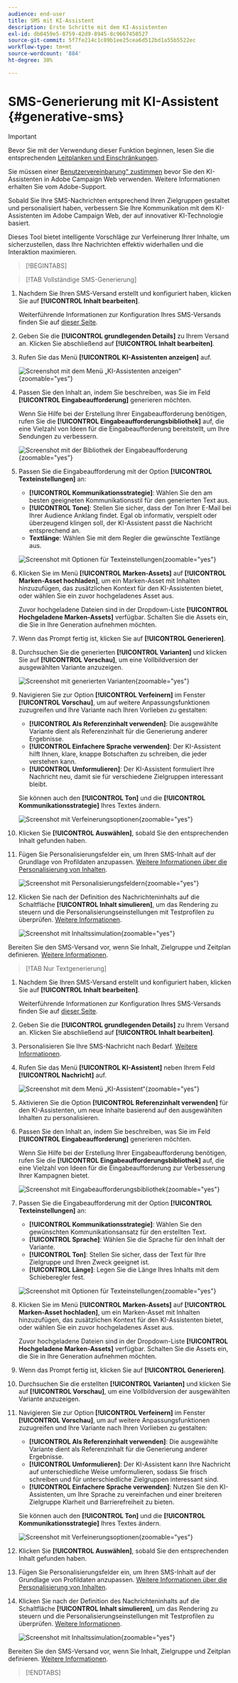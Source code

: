 ```yaml
---
audience: end-user
title: SMS mit KI-Assistent
description: Erste Schritte mit dem KI-Assistenten
exl-id: db0459e5-8759-42d9-8945-8c9667450527
source-git-commit: 5f7fe214c1c89b1ee25cea6d512bd1a55b5522ec
workflow-type: tm+mt
source-wordcount: '884'
ht-degree: 30%

---
```


# SMS-Generierung mit KI-Assistent {#generative-sms}

>[!IMPORTANT]
>
>Bevor Sie mit der Verwendung dieser Funktion beginnen, lesen Sie die entsprechenden [Leitplanken und Einschränkungen](generative-gs.md#generative-guardrails).
></br>
>
>Sie müssen einer [Benutzervereinbarung“ zustimmen](https://www.adobe.com/de/legal/licenses-terms/adobe-dx-gen-ai-user-guidelines.html) bevor Sie den KI-Assistenten in Adobe Campaign Web verwenden. Weitere Informationen erhalten Sie vom Adobe-Support.

Sobald Sie Ihre SMS-Nachrichten entsprechend Ihren Zielgruppen gestaltet und personalisiert haben, verbessern Sie Ihre Kommunikation mit dem KI-Assistenten im Adobe Campaign Web, der auf innovativer KI-Technologie basiert.

Dieses Tool bietet intelligente Vorschläge zur Verfeinerung Ihrer Inhalte, um sicherzustellen, dass Ihre Nachrichten effektiv widerhallen und die Interaktion maximieren.

>[!BEGINTABS]

>[!TAB Vollständige SMS-Generierung]

1. Nachdem Sie Ihren SMS-Versand erstellt und konfiguriert haben, klicken Sie auf **[!UICONTROL Inhalt bearbeiten]**.

   Weiterführende Informationen zur Konfiguration Ihres SMS-Versands finden Sie auf [dieser Seite](../sms/create-sms.md).

1. Geben Sie die **[!UICONTROL grundlegenden Details]** zu Ihrem Versand an. Klicken Sie abschließend auf **[!UICONTROL Inhalt bearbeiten]**.

1. Rufen Sie das Menü **[!UICONTROL KI-Assistenten anzeigen]** auf.

   ![Screenshot mit dem Menü „KI-Assistenten anzeigen“](assets/sms-genai-1.png){zoomable="yes"}

1. Passen Sie den Inhalt an, indem Sie beschreiben, was Sie im Feld **[!UICONTROL Eingabeaufforderung]** generieren möchten.

   Wenn Sie Hilfe bei der Erstellung Ihrer Eingabeaufforderung benötigen, rufen Sie die **[!UICONTROL Eingabeaufforderungsbibliothek]** auf, die eine Vielzahl von Ideen für die Eingabeaufforderung bereitstellt, um Ihre Sendungen zu verbessern.

   ![Screenshot mit der Bibliothek der Eingabeaufforderung](assets/sms-genai-2.png){zoomable="yes"}

1. Passen Sie die Eingabeaufforderung mit der Option **[!UICONTROL Texteinstellungen]** an:

   * **[!UICONTROL Kommunikationsstrategie]**: Wählen Sie den am besten geeigneten Kommunikationsstil für den generierten Text aus.
   * **[!UICONTROL Tone]**: Stellen Sie sicher, dass der Ton Ihrer E-Mail bei Ihrer Audience Anklang findet. Egal ob informativ, verspielt oder überzeugend klingen soll, der KI-Assistent passt die Nachricht entsprechend an.
   * **Textlänge**: Wählen Sie mit dem Regler die gewünschte Textlänge aus.

   ![Screenshot mit Optionen für Texteinstellungen](assets/sms-genai-3.png){zoomable="yes"}

1. Klicken Sie im Menü **[!UICONTROL Marken-Assets]** auf **[!UICONTROL Marken-Asset hochladen]**, um ein Marken-Asset mit Inhalten hinzuzufügen, das zusätzlichen Kontext für den KI-Assistenten bietet, oder wählen Sie ein zuvor hochgeladenes Asset aus.

   Zuvor hochgeladene Dateien sind in der Dropdown-Liste **[!UICONTROL Hochgeladene Marken-Assets]** verfügbar. Schalten Sie die Assets ein, die Sie in Ihre Generation aufnehmen möchten.

1. Wenn das Prompt fertig ist, klicken Sie auf **[!UICONTROL Generieren]**.

1. Durchsuchen Sie die generierten **[!UICONTROL Varianten]** und klicken Sie auf **[!UICONTROL Vorschau]**, um eine Vollbildversion der ausgewählten Variante anzuzeigen.

   ![Screenshot mit generierten Varianten](assets/sms-genai-4.png){zoomable="yes"}

1. Navigieren Sie zur Option **[!UICONTROL Verfeinern]** im Fenster **[!UICONTROL Vorschau]**, um auf weitere Anpassungsfunktionen zuzugreifen und Ihre Variante nach Ihren Vorlieben zu gestalten:

   * **[!UICONTROL Als Referenzinhalt verwenden]**: Die ausgewählte Variante dient als Referenzinhalt für die Generierung anderer Ergebnisse.
   * **[!UICONTROL Einfachere Sprache verwenden]**: Der KI-Assistent hilft Ihnen, klare, knappe Botschaften zu schreiben, die jeder verstehen kann.
   * **[!UICONTROL Umformulieren]**: Der KI-Assistent formuliert Ihre Nachricht neu, damit sie für verschiedene Zielgruppen interessant bleibt.

   Sie können auch den **[!UICONTROL Ton]** und die **[!UICONTROL Kommunikationsstrategie]** Ihres Textes ändern.

   ![Screenshot mit Verfeinerungsoptionen](assets/sms-genai-5.png){zoomable="yes"}

1. Klicken Sie **[!UICONTROL Auswählen]**, sobald Sie den entsprechenden Inhalt gefunden haben.

1. Fügen Sie Personalisierungsfelder ein, um Ihren SMS-Inhalt auf der Grundlage von Profildaten anzupassen. [Weitere Informationen über die Personalisierung von Inhalten](../personalization/personalize.md).

   ![Screenshot mit Personalisierungsfeldern](assets/sms-genai-5.png){zoomable="yes"}

1. Klicken Sie nach der Definition des Nachrichteninhalts auf die Schaltfläche **[!UICONTROL Inhalt simulieren]**, um das Rendering zu steuern und die Personalisierungseinstellungen mit Testprofilen zu überprüfen. [Weitere Informationen](../preview-test/preview-content.md).

   ![Screenshot mit Inhaltssimulation](assets/sms-genai-6.png){zoomable="yes"}

Bereiten Sie den SMS-Versand vor, wenn Sie Inhalt, Zielgruppe und Zeitplan definieren. [Weitere Informationen](../monitor/prepare-send.md).

>[!TAB Nur Textgenerierung]

1. Nachdem Sie Ihren SMS-Versand erstellt und konfiguriert haben, klicken Sie auf **[!UICONTROL Inhalt bearbeiten]**.

   Weiterführende Informationen zur Konfiguration Ihres SMS-Versands finden Sie auf [dieser Seite](../sms/create-sms.md).

1. Geben Sie die **[!UICONTROL grundlegenden Details]** zu Ihrem Versand an. Klicken Sie abschließend auf **[!UICONTROL Inhalt bearbeiten]**.

1. Personalisieren Sie Ihre SMS-Nachricht nach Bedarf. [Weitere Informationen](../sms/content-sms.md).

1. Rufen Sie das Menü **[!UICONTROL KI-Assistent]** neben Ihrem Feld **[!UICONTROL Nachricht]** auf.

   ![Screenshot mit dem Menü „KI-Assistent“](assets/sms-text-1.png){zoomable="yes"}

1. Aktivieren Sie die Option **[!UICONTROL Referenzinhalt verwenden]** für den KI-Assistenten, um neue Inhalte basierend auf den ausgewählten Inhalten zu personalisieren.

1. Passen Sie den Inhalt an, indem Sie beschreiben, was Sie im Feld **[!UICONTROL Eingabeaufforderung]** generieren möchten.

   Wenn Sie Hilfe bei der Erstellung Ihrer Eingabeaufforderung benötigen, rufen Sie die **[!UICONTROL Eingabeaufforderungsbibliothek]** auf, die eine Vielzahl von Ideen für die Eingabeaufforderung zur Verbesserung Ihrer Kampagnen bietet.

   ![Screenshot mit Eingabeaufforderungsbibliothek](assets/sms-text-2.png){zoomable="yes"}

1. Passen Sie die Eingabeaufforderung mit der Option **[!UICONTROL Texteinstellungen]** an:

   * **[!UICONTROL Kommunikationsstrategie]**: Wählen Sie den gewünschten Kommunikationsansatz für den erstellten Text.
   * **[!UICONTROL Sprache]**: Wählen Sie die Sprache für den Inhalt der Variante.
   * **[!UICONTROL Ton]**: Stellen Sie sicher, dass der Text für Ihre Zielgruppe und Ihren Zweck geeignet ist.
   * **[!UICONTROL Länge]**: Legen Sie die Länge Ihres Inhalts mit dem Schieberegler fest.

   ![Screenshot mit Optionen für Texteinstellungen](assets/sms-text-3.png){zoomable="yes"}

1. Klicken Sie im Menü **[!UICONTROL Marken-Assets]** auf **[!UICONTROL Marken-Asset hochladen]**, um ein Marken-Asset mit Inhalten hinzuzufügen, das zusätzlichen Kontext für den KI-Assistenten bietet, oder wählen Sie ein zuvor hochgeladenes Asset aus.

   Zuvor hochgeladene Dateien sind in der Dropdown-Liste **[!UICONTROL Hochgeladene Marken-Assets]** verfügbar. Schalten Sie die Assets ein, die Sie in Ihre Generation aufnehmen möchten.

1. Wenn das Prompt fertig ist, klicken Sie auf **[!UICONTROL Generieren]**.

1. Durchsuchen Sie die erstellten **[!UICONTROL Varianten]** und klicken Sie auf **[!UICONTROL Vorschau]**, um eine Vollbildversion der ausgewählten Variante anzuzeigen.

1. Navigieren Sie zur Option **[!UICONTROL Verfeinern]** im Fenster **[!UICONTROL Vorschau]**, um auf weitere Anpassungsfunktionen zuzugreifen und Ihre Variante nach Ihren Vorlieben zu gestalten:

   * **[!UICONTROL Als Referenzinhalt verwenden]**: Die ausgewählte Variante dient als Referenzinhalt für die Generierung anderer Ergebnisse.
   * **[!UICONTROL Umformulieren]**: Der KI-Assistent kann Ihre Nachricht auf unterschiedliche Weise umformulieren, sodass Sie frisch schreiben und für unterschiedliche Zielgruppen interessant sind.
   * **[!UICONTROL Einfachere Sprache verwenden]**: Nutzen Sie den KI-Assistenten, um Ihre Sprache zu vereinfachen und einer breiteren Zielgruppe Klarheit und Barrierefreiheit zu bieten.

   Sie können auch den **[!UICONTROL Ton]** und die **[!UICONTROL Kommunikationsstrategie]** Ihres Textes ändern.

   ![Screenshot mit Verfeinerungsoptionen](assets/sms-text-4.png){zoomable="yes"}

1. Klicken Sie **[!UICONTROL Auswählen]**, sobald Sie den entsprechenden Inhalt gefunden haben.

1. Fügen Sie Personalisierungsfelder ein, um Ihren SMS-Inhalt auf der Grundlage von Profildaten anzupassen. [Weitere Informationen über die Personalisierung von Inhalten](../personalization/personalize.md).

1. Klicken Sie nach der Definition des Nachrichteninhalts auf die Schaltfläche **[!UICONTROL Inhalt simulieren]**, um das Rendering zu steuern und die Personalisierungseinstellungen mit Testprofilen zu überprüfen. [Weitere Informationen](../preview-test/preview-content.md).

   ![Screenshot mit Inhaltssimulation](assets/sms-text-5.png){zoomable="yes"}

Bereiten Sie den SMS-Versand vor, wenn Sie Inhalt, Zielgruppe und Zeitplan definieren. [Weitere Informationen](../monitor/prepare-send.md).

>[!ENDTABS]